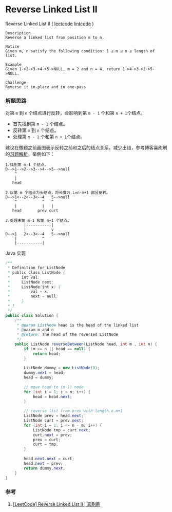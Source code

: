 # Reverse Linked List II

 Reverse Linked List II ( [leetcode]() [lintcode](http://www.lintcode.com/en/problem/reverse-linked-list-ii/) )

```
Description
Reverse a linked list from position m to n.

Notice
Given m, n satisfy the following condition: 1 ≤ m ≤ n ≤ length of list.

Example
Given 1->2->3->4->5->NULL, m = 2 and n = 4, return 1->4->3->2->5->NULL.

Challenge 
Reverse it in-place and in one-pass
```



### 解题思路

对第 `m` 到 `n` 个结点进行反转，会影响到第 `m - 1` 个和第 `n + 1`个结点。

- 首先找到第 `m - 1` 个结点。
- 反转第 `m` 到 `n` 个结点。
- 处理第 `m - 1` 个和第 `n + 1`个结点。

建议在做题之前画图表示反转之前和之后的结点关系，减少出错，参考博客喜刷刷的[习题解析](http://bangbingsyb.blogspot.jp/2014/11/leetcode-reverse-linked-list-ii.html)，举例如下：

```
1.找到第 m-1 个结点。
D-->1-->2-->3-->4-->5-->null
    ^
    |
   head

2.以第 m 个结点为头结点，将长度为 L=n-m+1 部分反转。
D-->1<--2<--3<--4   5-->null
    ^           ^   ^
    |           |   |
   head       prev curt

3.处理未第 m-1 和第 n+1 个结点。
        |-----------|
        |           v
D-->1   2<--3<--4   5-->null
    |           ^
    |-----------|
```



Java 实现

```java
/**
 * Definition for ListNode
 * public class ListNode {
 *     int val;
 *     ListNode next;
 *     ListNode(int x) {
 *         val = x;
 *         next = null;
 *     }
 * }
 */
public class Solution {
    /**
     * @param ListNode head is the head of the linked list 
     * @oaram m and n
     * @return: The head of the reversed ListNode
     */
    public ListNode reverseBetween(ListNode head, int m , int n) {
        if (m >= n || head == null) {
            return head;
        }
        
        ListNode dummy = new ListNode(0);
        dummy.next = head;
        head = dummy;
        
        // move head to (m-1) node
        for (int i = 1; i < m; i++) {
            head = head.next;
        }
        
        // reverse list from prev with length n-m+1
        ListNode prev = head.next;
        ListNode curt = prev.next;
        for (int i = 1; i <= n - m; i++) {
            ListNode tmp = curt.next;
            curt.next = prev;
            prev = curt;
            curt = tmp;
        }
        
        head.next.next = curt;
        head.next = prev;
        return dummy.next;
    }
}
```

### 参考

1. [[LeetCode] Reverse Linked List II | 喜刷刷](http://bangbingsyb.blogspot.jp/2014/11/leetcode-reverse-linked-list-ii.html)